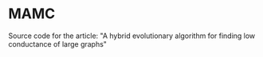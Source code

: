 # MAMC
Source code for the article: "A hybrid evolutionary algorithm for finding low conductance of large graphs"
